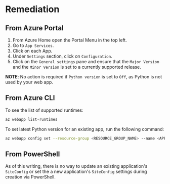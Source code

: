 # Remediation

## From Azure Portal

1. From Azure Home open the Portal Menu in the top left.
2. Go to `App Services`.
3. Click on each App.
4. Under `Settings` section, click on `Configuration`.
5. Click on the `General settings` pane and ensure that the `Major Version` and the `Minor Version` is set to a currently supported release.

**NOTE**: No action is required if `Python version` is set to `Off`, as Python is not used by your web app.

## From Azure CLI

To see the list of supported runtimes:

```sh
az webapp list-runtimes
```

To set latest Python version for an existing app, run the following command:

```sh
az webapp config set --resource-group <RESOURCE_GROUP_NAME> --name <APP_NAME> --windows-fx-version "PYTHON|<VERSION>" --linux-fx-version "PYTHON|<VERSION>"
```

## From PowerShell

As of this writing, there is no way to update an existing application's `SiteConfig` or set the a new application's `SiteConfig` settings during creation via PowerShell.
